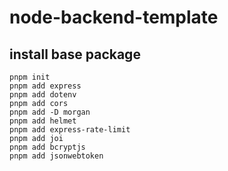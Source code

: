 # node-backend-template

## install base package
```
pnpm init
pnpm add express 
pnpm add dotenv
pnpm add cors
pnpm add -D morgan
pnpm add helmet
pnpm add express-rate-limit
pnpm add joi
pnpm add bcryptjs
pnpm add jsonwebtoken
```